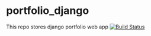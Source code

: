 # portfolio_django
This repo stores django portfolio web app
[![Build Status](https://travis-ci.com/debSen/portfolio_django.svg?branch=master)](https://travis-ci.com/debSen/portfolio_django)
